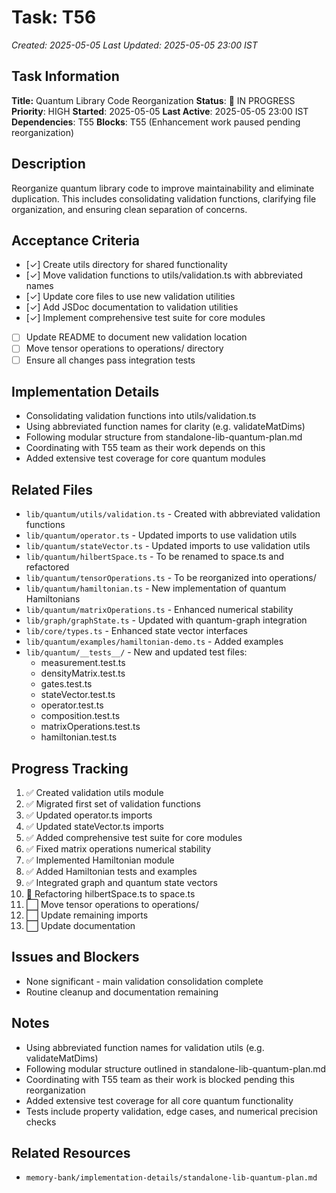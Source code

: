 # Task: T56
*Created: 2025-05-05*
*Last Updated: 2025-05-05 23:00 IST*

## Task Information
**Title:** Quantum Library Code Reorganization
**Status**: 🔄 IN PROGRESS
**Priority**: HIGH
**Started**: 2025-05-05
**Last Active**: 2025-05-05 23:00 IST
**Dependencies**: T55
**Blocks**: T55 (Enhancement work paused pending reorganization)

## Description
Reorganize quantum library code to improve maintainability and eliminate duplication. This includes consolidating validation functions, clarifying file organization, and ensuring clean separation of concerns.

## Acceptance Criteria
- [✓] Create utils directory for shared functionality
- [✓] Move validation functions to utils/validation.ts with abbreviated names
- [✓] Update core files to use new validation utilities
- [✓] Add JSDoc documentation to validation utilities
- [✓] Implement comprehensive test suite for core modules
- [ ] Update README to document new validation location
- [ ] Move tensor operations to operations/ directory
- [ ] Ensure all changes pass integration tests

## Implementation Details
- Consolidating validation functions into utils/validation.ts
- Using abbreviated function names for clarity (e.g. validateMatDims)
- Following modular structure from standalone-lib-quantum-plan.md
- Coordinating with T55 team as their work depends on this
- Added extensive test coverage for core quantum modules

## Related Files
- `lib/quantum/utils/validation.ts` - Created with abbreviated validation functions
- `lib/quantum/operator.ts` - Updated imports to use validation utils
- `lib/quantum/stateVector.ts` - Updated imports to use validation utils
- `lib/quantum/hilbertSpace.ts` - To be renamed to space.ts and refactored
- `lib/quantum/tensorOperations.ts` - To be reorganized into operations/
- `lib/quantum/hamiltonian.ts` - New implementation of quantum Hamiltonians
- `lib/quantum/matrixOperations.ts` - Enhanced numerical stability
- `lib/graph/graphState.ts` - Updated with quantum-graph integration
- `lib/core/types.ts` - Enhanced state vector interfaces
- `lib/quantum/examples/hamiltonian-demo.ts` - Added examples
- `lib/quantum/__tests__/` - New and updated test files:
  - measurement.test.ts
  - densityMatrix.test.ts
  - gates.test.ts
  - stateVector.test.ts
  - operator.test.ts
  - composition.test.ts
  - matrixOperations.test.ts
  - hamiltonian.test.ts

## Progress Tracking
1. ✅ Created validation utils module
2. ✅ Migrated first set of validation functions
3. ✅ Updated operator.ts imports
4. ✅ Updated stateVector.ts imports
5. ✅ Added comprehensive test suite for core modules
6. ✅ Fixed matrix operations numerical stability
7. ✅ Implemented Hamiltonian module
8. ✅ Added Hamiltonian tests and examples
9. ✅ Integrated graph and quantum state vectors
10. 🔄 Refactoring hilbertSpace.ts to space.ts
11. ⬜ Move tensor operations to operations/
12. ⬜ Update remaining imports
13. ⬜ Update documentation

## Issues and Blockers
- None significant - main validation consolidation complete
- Routine cleanup and documentation remaining

## Notes
- Using abbreviated function names for validation utils (e.g. validateMatDims)
- Following modular structure outlined in standalone-lib-quantum-plan.md
- Coordinating with T55 team as their work is blocked pending this reorganization
- Added extensive test coverage for all core quantum functionality
- Tests include property validation, edge cases, and numerical precision checks

## Related Resources
- `memory-bank/implementation-details/standalone-lib-quantum-plan.md`